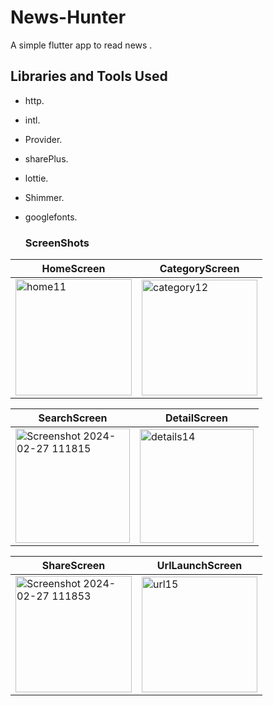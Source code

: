 # News-Hunter
A simple flutter app to read news .
## Libraries and Tools Used
- http.
- intl.
- Provider.
- sharePlus.
- lottie.
- Shimmer.
- googlefonts.


  ### ScreenShots
|HomeScreen|CategoryScreen|
|----------|--------------|
|   <img width="186" alt="home11" src="https://github.com/sreejithcs007/newshunter/assets/145323693/02748009-d98b-43da-86d6-88c025ec3a61">|<img width="185" alt="category12" src="https://github.com/sreejithcs007/newshunter/assets/145323693/fba83ba5-a25d-4c23-8535-1b1886e4d6d2">|
  
|SearchScreen|DetailScreen|
|----------|--------------|
|<img width="183" alt="Screenshot 2024-02-27 111815" src="https://github.com/sreejithcs007/newshunter/assets/145323693/b955a551-31a8-4b79-9d07-007edf089451">| <img width="182" alt="details14" src="https://github.com/sreejithcs007/newshunter/assets/145323693/a13b4ff1-e69f-4016-b93f-327e6168e3a1">|
 
|ShareScreen|UrlLaunchScreen|
|-----------|---------------|
|<img width="186" alt="Screenshot 2024-02-27 111853" src="https://github.com/sreejithcs007/newshunter/assets/145323693/565e4936-3fca-443f-85cc-b5a0b10baf75">|<img width="185" alt="url15" src="https://github.com/sreejithcs007/newshunter/assets/145323693/4069a08d-dd2b-4c3d-a430-08025085dbe9">|


 


